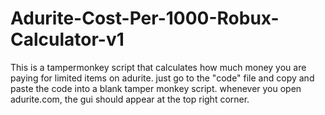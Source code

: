 # Adurite-Cost-Per-1000-Robux-Calculator-v1
This is a tampermonkey script that calculates how much money you are paying for limited items on adurite. just go to the "code" file and copy and paste the code into a blank tamper monkey script. whenever you open adurite.com, the gui should appear at the top right corner.
